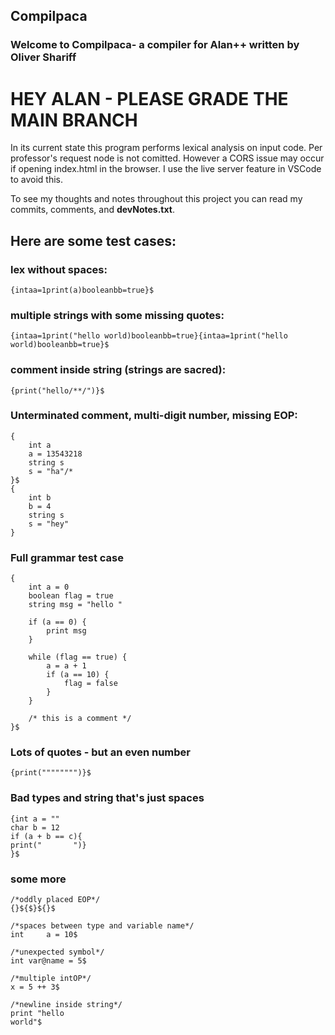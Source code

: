 
## Compilpaca

### Welcome to Compilpaca- a compiler for Alan++ written by Oliver Shariff

# HEY ALAN - PLEASE GRADE THE MAIN BRANCH


In its current state this program performs lexical analysis on input code. Per professor's request node is not comitted. However a CORS issue may occur if opening index.html in the browser. I use the live server feature in VSCode to avoid this.

To see my thoughts and notes throughout this project you can read my commits, comments, and **devNotes.txt**.

## Here are some test cases:

### lex without spaces:

    {intaa=1print(a)booleanbb=true}$

### multiple strings with some missing quotes:

    {intaa=1print("hello world)booleanbb=true}{intaa=1print("hello world)booleanbb=true}$

### comment inside string (strings are sacred):

    {print("hello/**/")}$

### Unterminated comment, multi-digit number, missing EOP:

    {
        int a
        a = 13543218
        string s
        s = "ha"/*
    }$
    {
        int b
        b = 4
        string s
        s = "hey"
    }

### Full grammar test case

    {  
        int a = 0  
        boolean flag = true  
        string msg = "hello "  
        
        if (a == 0) {  
            print msg  
        }  
        
        while (flag == true) {  
            a = a + 1  
            if (a == 10) {  
                flag = false  
            }  
        }  
        
        /* this is a comment */  
    }$  

### Lots of quotes - but an even number

    {print("""""""")}$

### Bad types and string that's just spaces

    {int a = ""
    char b = 12
    if (a + b == c){
    print("       ")}
    }$

### some more
    /*oddly placed EOP*/
    {}${$}${}$

    /*spaces between type and variable name*/
    int     a = 10$

    /*unexpected symbol*/
    int var@name = 5$

    /*multiple intOP*/
    x = 5 ++ 3$

    /*newline inside string*/
    print "hello
    world"$



